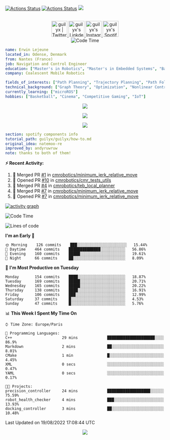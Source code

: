 [![Actions Status](https://github.com/guilyx/guilyx/workflows/wakatime-stats/badge.svg)](https://github.com/guilyx/guilyx/actions)
[![Actions Status](https://github.com/guilyx/guilyx/workflows/update-gh-activity/badge.svg)](https://github.com/guilyx/guilyx/actions)
![](https://visitor-badge.glitch.me/badge?page_id=guilyx.guilyx)

<p align="center">
<br/>
<a href="https://twitter.com/nthofhisname">
  <img alt="guilyx | Twitter" width="50px" src="https://user-images.githubusercontent.com/43545812/144034996-602b144a-16e1-41cc-99e7-c6040b20dcaf.png"/>
</a>
<a href="https://www.linkedin.com/in/erwinlejeune-lkn">
  <img alt="guilyx's LinkdeIN" width="50px" src="https://user-images.githubusercontent.com/43545812/144035037-0f415fc7-9f96-4517-a370-ccc6e78a714b.png" />
</a>
<a href="https://www.instagram.com/nthofhisname">
  <img alt="guilyx's Instagram" width="50px" src="https://user-images.githubusercontent.com/43545812/144035088-0dfb165f-8fe0-4d13-896c-876c29d2b128.png" />
</a>
<a href="https://open.spotify.com/user/11147618695?si=zZFn6uAGRLyoU02lsG50GA">
  <img alt="guilyx's Spotify" width="50px" src="https://user-images.githubusercontent.com/43545812/144035120-1ad5169b-91c7-4078-bef9-6a82c733f373.png" />
</a>
<br>
<img alt="Code Time" src="https://img.shields.io/endpoint?style=flat&url=https://codetime-api.datreks.com/badge/1615?logoColor=white%26project=%26recentMS=0%26showProject=false" />
</p>

```yaml
name: Erwin Lejeune
located_in: Odense, Denmark
from: Nantes (France)
job: Navigation and Control Engineer
education: ["Master's in Robotics", "Master's in Embedded Systems", "Bachelor's in Electronics"]
company: Coalescent Mobile Robotics

fields_of_interests: ["Path Planning", "Trajectory Planning", "Path Following", "Behaviour Planning", "Localization", "Sensor Fusion", "Embedded Systems"]
technical_background: ["Graph Theory", "Optimization", "Nonlinear Control", "Real-Time Systems", "Automated Planning"]
currently_learning: ["microROS"]
hobbies: ["Basketball", "Cinema", "Competitive Gaming", "IoT"]
```

<p align="center">
  <img alig src="https://github-profile-trophy.vercel.app/?username=guilyx&column=6&rank=SSS,SS,S,AAA,AA,A,B,C" />
</p>

<p align="center">
  <a href="https://spotify-github-profile.vercel.app/api/view?uid=11147618695&redirect=true">
    <img src="https://spotify-github-profile.vercel.app/api/view?uid=11147618695&cover_image=true&theme=default&bar_color=e3e3e3&bar_color_cover=true">
  </a>
</p>

<p align="center">
  <img src="https://guilyx.vercel.app/api/top-played">
</p>
 
```yaml
section: spotify components info
tutorial_path: guilyx/guilyx/how-to.md
original_idea: natemoo-re
improved_by: andyruwruw
note: thanks to both of them!
```


**:zap: Recent Activity:**

<!--START_SECTION:activity-->
1. 🎉 Merged PR [#1](https://github.com/cmrobotics/minimum_jerk_relative_move/pull/1) in [cmrobotics/minimum_jerk_relative_move](https://github.com/cmrobotics/minimum_jerk_relative_move)
2. 💪 Opened PR [#10](https://github.com/cmrobotics/cmr_tests_utils/pull/10) in [cmrobotics/cmr_tests_utils](https://github.com/cmrobotics/cmr_tests_utils)
3. 🎉 Merged PR [#4](https://github.com/cmrobotics/teb_local_planner/pull/4) in [cmrobotics/teb_local_planner](https://github.com/cmrobotics/teb_local_planner)
4. 🎉 Merged PR [#7](https://github.com/cmrobotics/minimum_jerk_relative_move/pull/7) in [cmrobotics/minimum_jerk_relative_move](https://github.com/cmrobotics/minimum_jerk_relative_move)
5. 💪 Opened PR [#7](https://github.com/cmrobotics/minimum_jerk_relative_move/pull/7) in [cmrobotics/minimum_jerk_relative_move](https://github.com/cmrobotics/minimum_jerk_relative_move)
<!--END_SECTION:activity-->

[![activity graph](https://activity-graph.herokuapp.com/graph?username=guilyx&custom_title=Erwin's%20activity%20graph&theme=github-light&hide_border=true)](https://github.com/ashutosh00710/github-readme-activity-graph)

<!--START_SECTION:waka-->
![Code Time](http://img.shields.io/badge/Code%20Time-754%20hrs%203%20mins-blue)

![Lines of code](https://img.shields.io/badge/From%20Hello%20World%20I%27ve%20Written-293%20Thousand%20lines%20of%20code-blue)

**I'm an Early 🐤** 

```text
🌞 Morning    126 commits    ███░░░░░░░░░░░░░░░░░░░░░░   15.44% 
🌆 Daytime    464 commits    ██████████████░░░░░░░░░░░   56.86% 
🌃 Evening    160 commits    █████░░░░░░░░░░░░░░░░░░░░   19.61% 
🌙 Night      66 commits     ██░░░░░░░░░░░░░░░░░░░░░░░   8.09%

```
📅 **I'm Most Productive on Tuesday** 

```text
Monday       154 commits    ████░░░░░░░░░░░░░░░░░░░░░   18.87% 
Tuesday      169 commits    █████░░░░░░░░░░░░░░░░░░░░   20.71% 
Wednesday    165 commits    █████░░░░░░░░░░░░░░░░░░░░   20.22% 
Thursday     138 commits    ████░░░░░░░░░░░░░░░░░░░░░   16.91% 
Friday       106 commits    ███░░░░░░░░░░░░░░░░░░░░░░   12.99% 
Saturday     37 commits     █░░░░░░░░░░░░░░░░░░░░░░░░   4.53% 
Sunday       47 commits     █░░░░░░░░░░░░░░░░░░░░░░░░   5.76%

```


📊 **This Week I Spent My Time On** 

```text
⌚︎ Time Zone: Europe/Paris

💬 Programming Languages: 
C++                      29 mins             █████████████████████░░░░   86.9% 
Markdown                 2 mins              ██░░░░░░░░░░░░░░░░░░░░░░░   8.01% 
CMake                    1 min               █░░░░░░░░░░░░░░░░░░░░░░░░   4.45% 
XML                      0 secs              ░░░░░░░░░░░░░░░░░░░░░░░░░   0.47% 
YAML                     0 secs              ░░░░░░░░░░░░░░░░░░░░░░░░░   0.17%

🐱‍💻 Projects: 
precision_controller     24 mins             ███████████████████░░░░░░   75.59% 
robot_health_checker     4 mins              ███░░░░░░░░░░░░░░░░░░░░░░   13.93% 
docking_controller       3 mins              ██░░░░░░░░░░░░░░░░░░░░░░░   10.48%

```


 Last Updated on 19/08/2022 17:08:44 UTC
<!--END_SECTION:waka-->

<p align="center">
  <img src="https://capsule-render.vercel.app/api?type=waving&color=gradient&height=60&section=footer"/>
</p>
